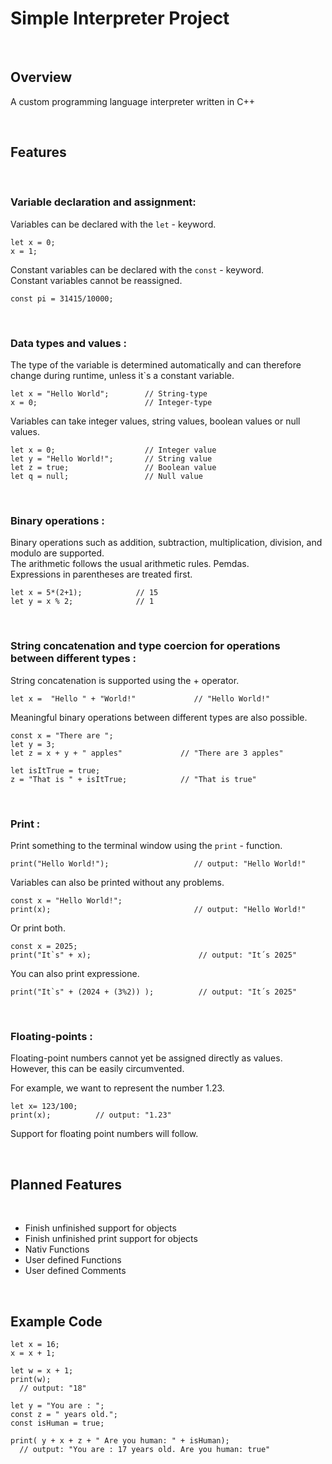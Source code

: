 # Simple Interpreter Project

<br>

## Overview
A custom programming language interpreter written in C++

<br>


## Features
<br>


### **Variable declaration and assignment:**

Variables can be declared with the `let` - keyword.

```
let x = 0;
x = 1;
```

Constant variables can be declared with the `const` - keyword.<br>
Constant variables cannot be reassigned.


```
const pi = 31415/10000;
```

<br>


### **Data types and values :**

The type of the variable is determined automatically and can therefore change during runtime, unless it`s a constant variable.

```
let x = "Hello World";        // String-type
x = 0;                        // Integer-type
```

Variables can take integer values, string values, boolean values ​​or null values.

```
let x = 0;                    // Integer value
let y = "Hello World!";       // String value
let z = true;                 // Boolean value
let q = null;                 // Null value
```

<br>


### **Binary operations :**

Binary operations such as addition, subtraction, multiplication, division, and modulo are supported.<br>
The arithmetic follows the usual arithmetic rules. Pemdas. <br>
Expressions in parentheses are treated first.

```
let x = 5*(2+1);            // 15
let y = x % 2;              // 1
```

<br>




### **String concatenation and type coercion for operations between different types :**
String concatenation is supported using the + operator.

```
let x =  "Hello " + "World!"             // "Hello World!"
```
Meaningful binary operations between different types are also possible.
```
const x = "There are ";
let y = 3;
let z = x + y + " apples"             // "There are 3 apples"

let isItTrue = true;
z = "That is " + isItTrue;            // "That is true"
```
<br>


### **Print :**
Print something to the terminal window using the `print` - function.

```
print("Hello World!");                   // output: "Hello World!"
```

Variables can also be printed without any problems.

```
const x = "Hello World!";
print(x);                                // output: "Hello World!"
```
Or print both.
```
const x = 2025;
print("It`s" + x);                        // output: "It´s 2025"
```
You can also print expressione.
```
print("It`s" + (2024 + (3%2)) );          // output: "It´s 2025"
```


<br>


### **Floating-points :**

Floating-point numbers cannot yet be assigned directly as values.<br>
However, this can be easily circumvented.
<br>


For example, we want to represent the number 1.23.
```
let x= 123/100;
print(x);          // output: "1.23"
```
Support for floating point numbers will follow.


<br>


## Planned Features
<br>

- Finish unfinished support for objects
- Finish unfinished print support for objects
- Nativ Functions
- User defined Functions
- User defined Comments

<br>

## Example Code

```
let x = 16;
x = x + 1;

let w = x + 1;
print(w);
  // output: "18"

let y = "You are : ";
const z = " years old.";
const isHuman = true;

print( y + x + z + " Are you human: " + isHuman);
  // output: "You are : 17 years old. Are you human: true"
```
